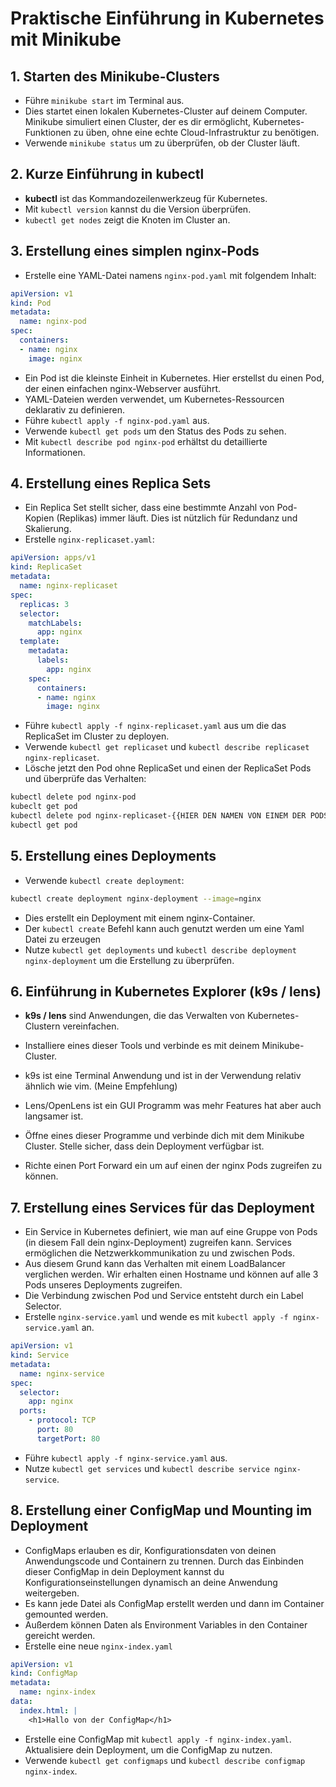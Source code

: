 # Praktische Einführung in Kubernetes mit Minikube

## 1. Starten des Minikube-Clusters

- Führe `minikube start` im Terminal aus.
- Dies startet einen lokalen Kubernetes-Cluster auf deinem Computer. Minikube simuliert einen Cluster, der es dir ermöglicht, Kubernetes-Funktionen zu üben, ohne eine echte Cloud-Infrastruktur zu benötigen.
- Verwende `minikube status` um zu überprüfen, ob der Cluster läuft.

## 2. Kurze Einführung in kubectl

- **kubectl** ist das Kommandozeilenwerkzeug für Kubernetes.
- Mit `kubectl version` kannst du die Version überprüfen.
- `kubectl get nodes` zeigt die Knoten im Cluster an.

## 3. Erstellung eines simplen nginx-Pods

- Erstelle eine YAML-Datei namens `nginx-pod.yaml` mit folgendem Inhalt:

```yaml
apiVersion: v1
kind: Pod
metadata:
  name: nginx-pod
spec:
  containers:
  - name: nginx
    image: nginx
```

- Ein Pod ist die kleinste Einheit in Kubernetes. Hier erstellst du einen Pod, der einen einfachen nginx-Webserver ausführt.
- YAML-Dateien werden verwendet, um Kubernetes-Ressourcen deklarativ zu definieren.
- Führe `kubectl apply -f nginx-pod.yaml` aus.
- Verwende `kubectl get pods` um den Status des Pods zu sehen.
- Mit `kubectl describe pod nginx-pod` erhältst du detaillierte Informationen.

## 4. Erstellung eines Replica Sets

- Ein Replica Set stellt sicher, dass eine bestimmte Anzahl von Pod-Kopien (Replikas) immer läuft. Dies ist nützlich für Redundanz und Skalierung.
- Erstelle `nginx-replicaset.yaml`:

```yaml
apiVersion: apps/v1
kind: ReplicaSet
metadata:
  name: nginx-replicaset
spec:
  replicas: 3
  selector:
    matchLabels:
      app: nginx
  template:
    metadata:
      labels:
        app: nginx
    spec:
      containers:
      - name: nginx
        image: nginx
```

- Führe `kubectl apply -f nginx-replicaset.yaml` aus um die das ReplicaSet im Cluster zu deployen.
- Verwende `kubectl get replicaset` und `kubectl describe replicaset nginx-replicaset`.
- Lösche jetzt den Pod ohne ReplicaSet und einen der ReplicaSet Pods und überprüfe das Verhalten:

```bash
kubectl delete pod nginx-pod
kubeclt get pod
kubectl delete pod nginx-replicaset-{{HIER DEN NAMEN VON EINEM DER PODS EINFÜGEN}}
kubectl get pod
```

## 5. Erstellung eines Deployments

- Verwende `kubectl create deployment`:

```bash
kubectl create deployment nginx-deployment --image=nginx
```

- Dies erstellt ein Deployment mit einem nginx-Container.
- Der `kubectl create` Befehl kann auch genutzt werden um eine Yaml Datei zu erzeugen
- Nutze `kubectl get deployments` und `kubectl describe deployment nginx-deployment` um die Erstellung zu überprüfen.

## 6. Einführung in Kubernetes Explorer (k9s / lens)

- **k9s / lens** sind Anwendungen, die das Verwalten von Kubernetes-Clustern vereinfachen.
- Installiere eines dieser Tools und verbinde es mit deinem Minikube-Cluster.
- k9s ist eine Terminal Anwendung und ist in der Verwendung relativ ähnlich wie vim. (Meine Empfehlung)
- Lens/OpenLens ist ein GUI Programm was mehr Features hat aber auch langsamer ist.

- Öffne eines dieser Programme und verbinde dich mit dem Minikube Cluster. Stelle sicher, dass dein Deployment verfügbar ist.
- Richte einen Port Forward ein um auf einen der nginx Pods zugreifen zu können.

## 7. Erstellung eines Services für das Deployment

- Ein Service in Kubernetes definiert, wie man auf eine Gruppe von Pods (in diesem Fall dein nginx-Deployment) zugreifen kann. Services ermöglichen die Netzwerkkommunikation zu und zwischen Pods.
- Aus diesem Grund kann das Verhalten mit einem LoadBalancer verglichen werden. Wir erhalten einen Hostname und können auf alle 3 Pods unseres Deployments zugreifen.
- Die Verbindung zwischen Pod und Service entsteht durch ein Label Selector.
- Erstelle `nginx-service.yaml` und wende es mit `kubectl apply -f nginx-service.yaml` an.

```yaml
apiVersion: v1
kind: Service
metadata:
  name: nginx-service
spec:
  selector:
    app: nginx
  ports:
    - protocol: TCP
      port: 80
      targetPort: 80
```

- Führe `kubectl apply -f nginx-service.yaml` aus.
- Nutze `kubectl get services` und `kubectl describe service nginx-service`.

## 8. Erstellung einer ConfigMap und Mounting im Deployment

- ConfigMaps erlauben es dir, Konfigurationsdaten von deinen Anwendungscode und Containern zu trennen. Durch das Einbinden dieser ConfigMap in dein Deployment kannst du Konfigurationseinstellungen dynamisch an deine Anwendung weitergeben.
- Es kann jede Datei als ConfigMap erstellt werden und dann im Container gemounted werden.
- Außerdem können Daten als Environment Variables in den Container gereicht werden.
- Erstelle eine neue `nginx-index.yaml`

```yaml
apiVersion: v1
kind: ConfigMap
metadata:
  name: nginx-index
data:
  index.html: |
    <h1>Hallo von der ConfigMap</h1>
```

- Erstelle eine ConfigMap mit `kubectl apply -f nginx-index.yaml`. Aktualisiere dein Deployment, um die ConfigMap zu nutzen.
- Verwende `kubectl get configmaps` und `kubectl describe configmap nginx-index`.
